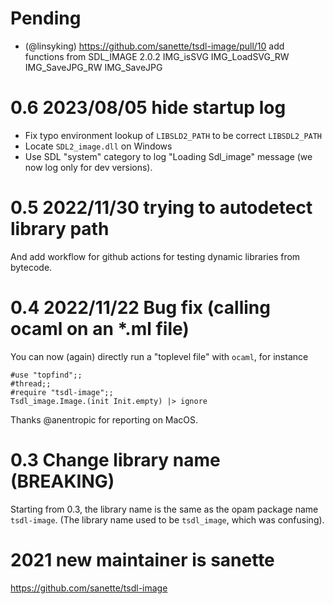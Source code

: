 # Pending

* (@linsyking) https://github.com/sanette/tsdl-image/pull/10
  add functions from SDL_IMAGE 2.0.2
    IMG_isSVG
    IMG_LoadSVG_RW
    IMG_SaveJPG_RW
    IMG_SaveJPG
  
# 0.6 2023/08/05 hide startup log

* Fix typo environment lookup of `LIBSLD2_PATH` to be correct `LIBSDL2_PATH`
* Locate `SDL2_image.dll` on Windows
* Use SDL "system" category to log "Loading Sdl_image" message (we now
  log only for dev versions).

# 0.5 2022/11/30 trying to autodetect library path

And add workflow for github actions for testing dynamic libraries from
bytecode.

# 0.4 2022/11/22 Bug fix (calling ocaml on an *.ml file)

You can now (again) directly run a "toplevel file" with `ocaml`, for
instance

```
#use "topfind";;
#thread;;
#require "tsdl-image";;
Tsdl_image.Image.(init Init.empty) |> ignore
```
Thanks @anentropic for reporting on MacOS.

# 0.3 Change library name (BREAKING)

Starting from 0.3, the library name is the same as the opam package
name `tsdl-image`. (The library name used to be `tsdl_image`, which was
confusing).

# 2021 new maintainer is sanette
https://github.com/sanette/tsdl-image
